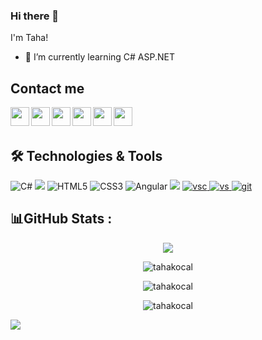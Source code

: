 ### Hi there 👋
I'm Taha!


- 🌱 I’m currently learning C# ASP.NET

## Contact me
<p>
  <a href="mailto:tahakocalgs@gmail.com"><img width="30px" align="left" src="https://cdn.jsdelivr.net/npm/simple-icons@v3/icons/gmail.svg" /></a>
  <a href="mailto:tahakocalgs@hotmail.com"><img width="30px" align="left" src="https://cdn.jsdelivr.net/npm/simple-icons@v3/icons/microsoftoutlook.svg" /></a>
  <a href="https://www.linkedin.com/in/tahakocal/"><img width="30px" align="left" src="https://cdn.jsdelivr.net/npm/simple-icons@v3/icons/linkedin.svg" /></a>
  <a href="https://www.instagram.com/tahakocal/"><img width="30px" align="left" src="https://cdn.jsdelivr.net/npm/simple-icons@v3/icons/instagram.svg" /></a>
  <a href="https://www.twitter.com/tahakocal/"><img width="30px" align="left" src="https://cdn.jsdelivr.net/npm/simple-icons@v3/icons/twitter.svg" /></a>
  <a href="https://discordapp.com/users/276379793166172161"><img width="30px" align="left" src="https://cdn.jsdelivr.net/npm/simple-icons@v3/icons/discord.svg" /></a>
</p>

<br/>
<br/>

## 🛠 Technologies & Tools 
<p align="left"> 
<img alt="C#" src="https://img.shields.io/badge/c%23%20-%23239120.svg?&style=for-the-badge&logo=c-sharp&logoColor=white"/>
<img src="https://img.shields.io/badge/.Net%20Core-0C2C65?style=for-the-badge&logo=.net&logoColor=white" ></img> 
<img alt="HTML5" src="https://img.shields.io/badge/html5%20-%23E34F26.svg?&style=for-the-badge&logo=html5&logoColor=white"/>
<img alt="CSS3" src="https://img.shields.io/badge/css3%20-%231572B6.svg?&style=for-the-badge&logo=css3&logoColor=white"/>
<img alt="Angular" src="https://img.shields.io/badge/angular%20-%23DD0031.svg?&style=for-the-badge&logo=angular&logoColor=white"/>
<img src="https://img.shields.io/badge/Microsoft_SQL_Server-CC2927?style=for-the-badge&logo=microsoft-sql-server&logoColor=white"></img>
<a href="https://code.visualstudio.com" target="_blank"> <img src="https://img.shields.io/badge/VS_Code-0078D4?style=for-the-badge&logo=visual%20studio%20code&logoColor=white" alt="vsc" style="vertical-align:top margin:6px 4px"/> </a>
<a href="https://visualstudio.microsoft.com/tr/" target="_blank"> <img src="https://img.shields.io/badge/VS_2019-5C2D91?style=for-the-badge&logo=visual%20studio&logoColor=white" alt="vs" style="vertical-align:top margin:6px 4px"/> </a>
<a href="https://git-scm.com/" target="_blank"> <img src="https://img.shields.io/badge/Git-F05032?style=for-the-badge&logo=git&logoColor=white" alt="git" style="vertical-align:top margin:6px 4px"> </a>  
</p>

## 📊GitHub Stats :

<p align="center">
  <img align="center"  src="https://github-profile-trophy.vercel.app/?username=tahakocal&theme=algolia&no-frame=true&no-bg=true&margin-w=4"> 
</p>


<p align="center">
<img align="center" src="https://github-readme-stats.vercel.app/api?username=tahakocal&theme=yeblu&hide_border=true&include_all_commits=false&count_private=true" alt="tahakocal" /
</p>

<p align="center">
<img align="center" src="https://github-readme-streak-stats.herokuapp.com/?user=tahakocal&theme=yeblu&hide_border=true" alt="tahakocal" />
</p>

<p align="center">
<img align="center" src="https://github-readme-stats.vercel.app/api/top-langs/?username=tahakocal&theme=yeblu&hide_border=true&include_all_commits=false&count_private=true&layout=compact" alt="tahakocal" />
</p>                                                                                                                                              

<p align="left">
  <a href="#">
      <img src="https://estruyf-github.azurewebsites.net/api/VisitorHit?user=tahakocal"/>
   </a>
</p> 

<!----
tahakocal/tahakocal is a ✨ special ✨ repository because its `README.md` (this file) appears on your GitHub profile.
You can click the Preview link to take a look at your changes.
---->
